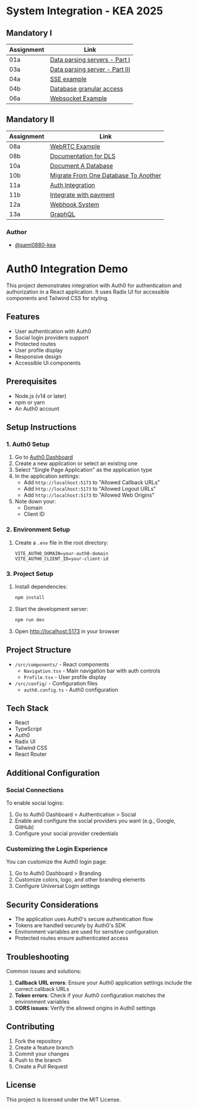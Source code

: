 # System Integration - KEA 2025

## Mandatory I

| Assignment | Link                                                                                                                                             |
| ---------- | ------------------------------------------------------------------------------------------------------------------------------------------------ |
| 01a        | [Data parsing servers - Part I](https://github.com/sami0880-kea/system_integration_course/tree/main/00._Assignments/01._Data_Parser/01._Part_1)  |
| 03a        | [Data parsing server - Part III](https://github.com/sami0880-kea/system_integration_course/tree/main/00._Assignments/01._Data_Parser/03._Part_3) |
| 04a        | [SSE example](https://github.com/sami0880-kea/system_integration_course/tree/main/13._Server-sent_events)                                        |
| 04b        | [Database granular access](https://github.com/sami0880-kea/system_integration_course/tree/main/00._Assignments/04b._database_granular)           |
| 06a        | [Websocket Example](https://github.com/sami0880-kea/system_integration_course/tree/main/14._WebSockets)                                          |

## Mandatory II

| Assignment | Link                                                                                                                                              |
| ---------- | ------------------------------------------------------------------------------------------------------------------------------------------------- |
| 08a        | [WebRTC Example](https://github.com/sami0880-kea/system_integration_course/tree/main/16._WebRTC/02._webrtc_firestore)                             |
| 08b        | [Documentation for DLS](#)                                                                                                                        |
| 10a        | [Document A Database](https://github.com/sami0880-kea/system_integration_course/tree/main/17._Database_Migrations)                                |
| 10b        | [Migrate From One Database To Another](https://github.com/sami0880-kea/system_integration_course/tree/main/17._Database_Migrations/03._migration) |
| 11a        | [Auth Integration](#)                                                                                                                             |
| 11b        | [Integrate with payment](#)                                                                                                                       |
| 12a        | [Webhook System](#)                                                                                                                               |
| 13a        | [GraphQL](#)                                                                                                                                      |

### Author

- [@sami0880-kea](https://www.github.com/sami0880-kea)

# Auth0 Integration Demo

This project demonstrates integration with Auth0 for authentication and authorization in a React application. It uses Radix UI for accessible components and Tailwind CSS for styling.

## Features

- User authentication with Auth0
- Social login providers support
- Protected routes
- User profile display
- Responsive design
- Accessible UI components

## Prerequisites

- Node.js (v14 or later)
- npm or yarn
- An Auth0 account

## Setup Instructions

### 1. Auth0 Setup

1. Go to [Auth0 Dashboard](https://manage.auth0.com/)
2. Create a new application or select an existing one
3. Select "Single Page Application" as the application type
4. In the application settings:
   - Add `http://localhost:5173` to "Allowed Callback URLs"
   - Add `http://localhost:5173` to "Allowed Logout URLs"
   - Add `http://localhost:5173` to "Allowed Web Origins"
5. Note down your:
   - Domain
   - Client ID

### 2. Environment Setup

1. Create a `.env` file in the root directory:
   ```env
   VITE_AUTH0_DOMAIN=your-auth0-domain
   VITE_AUTH0_CLIENT_ID=your-client-id
   ```

### 3. Project Setup

1. Install dependencies:

   ```bash
   npm install
   ```

2. Start the development server:

   ```bash
   npm run dev
   ```

3. Open [http://localhost:5173](http://localhost:5173) in your browser

## Project Structure

- `/src/components/` - React components
  - `Navigation.tsx` - Main navigation bar with auth controls
  - `Profile.tsx` - User profile display
- `/src/config/` - Configuration files
  - `auth0.config.ts` - Auth0 configuration

## Tech Stack

- React
- TypeScript
- Auth0
- Radix UI
- Tailwind CSS
- React Router

## Additional Configuration

### Social Connections

To enable social logins:

1. Go to Auth0 Dashboard > Authentication > Social
2. Enable and configure the social providers you want (e.g., Google, GitHub)
3. Configure your social provider credentials

### Customizing the Login Experience

You can customize the Auth0 login page:

1. Go to Auth0 Dashboard > Branding
2. Customize colors, logo, and other branding elements
3. Configure Universal Login settings

## Security Considerations

- The application uses Auth0's secure authentication flow
- Tokens are handled securely by Auth0's SDK
- Environment variables are used for sensitive configuration
- Protected routes ensure authenticated access

## Troubleshooting

Common issues and solutions:

1. **Callback URL errors**: Ensure your Auth0 application settings include the correct callback URLs
2. **Token errors**: Check if your Auth0 configuration matches the environment variables
3. **CORS issues**: Verify the allowed origins in Auth0 settings

## Contributing

1. Fork the repository
2. Create a feature branch
3. Commit your changes
4. Push to the branch
5. Create a Pull Request

## License

This project is licensed under the MIT License.
